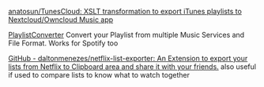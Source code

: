 
[anatosun/TunesCloud: XSLT transformation to export iTunes playlists to Nextcloud/Owncloud Music app](https://github.com/anatosun/TunesCloud)

[PlaylistConverter](http://www.playlist-converter.net/)
Convert your Playlist from multiple Music Services and File Format. Works for Spotify too

[GitHub - daltonmenezes/netflix-list-exporter: An Extension to export your lists from Netflix to Clipboard area and share it with your friends.](https://github.com/daltonmenezes/netflix-list-exporter)
also useful if used to compare lists to know what to watch together
